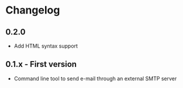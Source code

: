 # Changelog

## 0.2.0

* Add HTML syntax support

## 0.1.x - First version

* Command line tool to send e-mail through an external SMTP server
